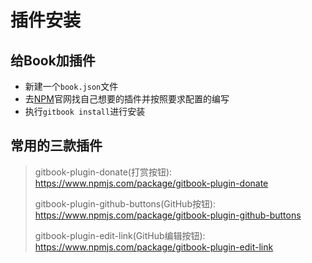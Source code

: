 # 插件安装

## 给Book加插件

- 新建一个`book.json`文件
- 去[NPM](https://www.npmjs.com/)官网找自己想要的插件并按照要求配置的编写
- 执行`gitbook install`进行安装

## 常用的三款插件

> gitbook-plugin-donate(打赏按钮): https://www.npmjs.com/package/gitbook-plugin-donate
>
> gitbook-plugin-github-buttons(GitHub按钮): https://www.npmjs.com/package/gitbook-plugin-github-buttons
>
> gitbook-plugin-edit-link(GitHub编辑按钮): https://www.npmjs.com/package/gitbook-plugin-edit-link